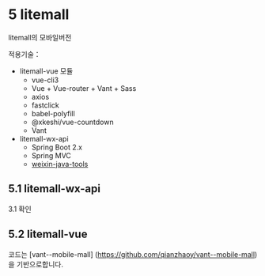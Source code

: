 # 5 litemall

litemall의 모바일버전

적용기술：

* litemall-vue 모듈
  * vue-cli3 
  * Vue + Vue-router + Vant + Sass
  * axios
  * fastclick
  * babel-polyfill
  * @xkeshi/vue-countdown
  * Vant
* litemall-wx-api
  * Spring Boot 2.x
  * Spring MVC
  * [weixin-java-tools](https://gitee.com/binary/weixin-java-tools)


## 5.1 litemall-wx-api

3.1 확인

## 5.2 litemall-vue

코드는 [vant--mobile-mall] (https://github.com/qianzhaoy/vant--mobile-mall)을 기반으로합니다.
